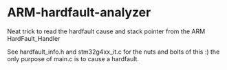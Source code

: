 # ARM-hardfault-analyzer
Neat trick to read the hardfault cause and stack pointer from the ARM HardFault_Handler

See hardfault_info.h and stm32g4xx_it.c for the nuts and bolts of this :) the only purpose of main.c is to cause a hardfault.
